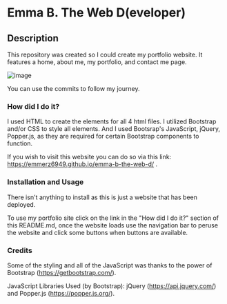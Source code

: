 # Emma B. The Web D(eveloper)

## Description

This repository was created so I could create my portfolio website. It features a home, about me, my portfolio, and contact me page.

![image](https://i.ibb.co/qr40p2r/My-Portfolio.png)

You can use the commits to follow my journey.



### How did I do it?

I used HTML to create the elements for all 4 html files. I utilized Bootstrap and/or CSS to style all elements. And I used Bootsrap's JavaScript, jQuery, Popper.js, as they are required for certain Bootstrap components to function.

If you wish to visit this website you can do so via this link: https://emmerz6949.github.io/emma-b-the-web-d/ .



### Installation and Usage

There isn't anything to install as this is just a website that has been deployed.

To use my portfolio site click on the link in the "How did I do it?" section of this README.md, once the website loads use the navigation bar to peruse the website and click some buttons when buttons are available. 



### Credits

Some of the styling and all of the JavaScript was thanks to the power of Bootstrap (https://getbootstrap.com/).

JavaScript Libraries Used (by Bootstrap): jQuery (https://api.jquery.com/) and Popper.js (https://popper.js.org/).

